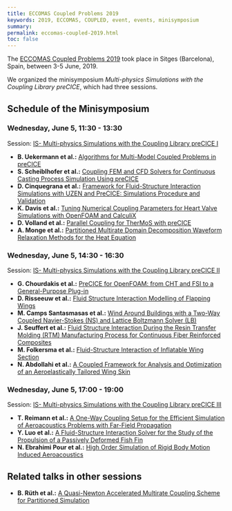 ```yaml
---
title: ECCOMAS Coupled Problems 2019
keywords: 2019, ECCOMAS, COUPLED, event, events, minisymposium
summary:
permalink: eccomas-coupled-2019.html
toc: false
---
```


The [ECCOMAS Coupled Problems 2019](https://congress.cimne.com/coupled2019/) took place in Sitges (Barcelona), Spain, between 3-5 June, 2019.

We organized the minisymposium _Multi-physics Simulations with the Coupling Library preCICE_, which had three sessions.

## Schedule of the Minisymposium

### Wednesday, June 5, 11:30 - 13:30

Session: [IS- Multi-physics Simulations with the Coupling Library preCICE I](https://congress.cimne.com/coupled2019/frontal/ProgramPrint.asp?id=WeM4)

* **B. Uekermann et al.:** [Algorithms for Multi-Model Coupled Problems in preCICE](https://congress.cimne.com/coupled2019/admin/files/fileabstract/a192.pdf)
* **S. Scheiblhofer et al.:** [Coupling FEM and CFD Solvers for Continuous Casting Process Simulation Using preCICE](https://congress.cimne.com/coupled2019/admin/files/fileabstract/a170.pdf)
* **D. Cinquegrana et al.:** [Framework for Fluid-Structure Interaction Simulations with UZEN and PreCICE: Simulations Procedure and Validation](https://congress.cimne.com/coupled2019/admin/files/fileabstract/a42.pdf)
* **K. Davis et al.:** [Tuning Numerical Coupling Parameters for Heart Valve Simulations with OpenFOAM and CalculiX](https://congress.cimne.com/coupled2019/admin/files/fileabstract/a109.pdf)
* **D. Volland et al.:** [Parallel Coupling for TherMoS with preCICE](https://congress.cimne.com/coupled2019/admin/files/fileabstract/a180.pdf)
* **A. Monge et al.:** [Partitioned Multirate Domain Decomposition Waveform Relaxation Methods for the Heat Equation](https://congress.cimne.com/coupled2019/admin/files/fileabstract/a196.pdf)

### Wednesday, June 5, 14:30 - 16:30

Session: [IS- Multi-physics Simulations with the Coupling Library preCICE II](https://congress.cimne.com/coupled2019/frontal/ProgramPrint.asp?id=WeA4)

* **G. Chourdakis et al.:** [PreCICE for OpenFOAM: from CHT and FSI to a General-Purpose Plug-in](https://congress.cimne.com/coupled2019/admin/files/fileabstract/a155.pdf)
* **D. Risseeuw et al.:** [Fluid Structure Interaction Modelling of Flapping Wings](https://congress.cimne.com/coupled2019/admin/files/fileabstract/a321.pdf)
* **M. Camps Santasmasas et al.:** [Wind Around Buildings with a Two-Way Coupled Navier-Stokes (NS) and Lattice Boltzmann Solver (LB)](https://congress.cimne.com/coupled2019/admin/files/fileabstract/a72.pdf)
* **J. Seuffert et al.:** [Fluid Structure Interaction During the Resin Transfer Molding (RTM) Manufacturing Process for Continuous Fiber Reinforced Composites](https://congress.cimne.com/coupled2019/admin/files/fileabstract/a17.pdf)
* **M. Folkersma et al.:** [Fluid-Structure Interaction of Inflatable Wing Section](https://congress.cimne.com/coupled2019/admin/files/fileabstract/a351.pdf)
* **N. Abdollahi et al.:** [A Coupled Framework for Analysis and Optimization of an Aeroelastically Tailored Wing Skin](https://congress.cimne.com/coupled2019/admin/files/fileabstract/a96.pdf)

### Wednesday, June 5, 17:00 - 19:00

Session: [IS- Multi-physics Simulations with the Coupling Library preCICE III](https://congress.cimne.com/coupled2019/frontal/ProgramPrint.asp?id=WeE3)

* **T. Reimann et al.:** [A One-Way Coupling Setup for the Efficient Simulation of Aeroacoustics Problems with Far-Field Propagation](https://congress.cimne.com/coupled2019/admin/files/fileabstract/a332.pdf)
* **Y. Luo et al.:** [A Fluid-Structure Interaction Solver for the Study of the Propulsion of a Passively Deformed Fish Fin](https://congress.cimne.com/coupled2019/admin/files/fileabstract/a175.pdf)
* **N. Ebrahimi Pour et al.:** [High Order Simulation of Rigid Body Motion Induced Aeroacoustics](https://congress.cimne.com/coupled2019/admin/files/fileabstract/a35.pdf)

## Related talks in other sessions

* **B. Rüth et al.:** [A Quasi-Newton Accelerated Multirate Coupling Scheme for Partitioned Simulation](https://congress.cimne.com/coupled2019/admin/files/fileabstract/a80.pdf)
